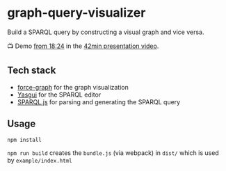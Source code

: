 # graph-query-visualizer
Build a SPARQL query by constructing a visual graph and vice versa.

📺 Demo [from 18:24](https://youtu.be/-AwxUrsVxsI?t=1104) in the [42min presentation video](https://github.com/benjaminaaron/OntoEngine#-video-presentation-of-the-project).

## Tech stack

- [force-graph](https://github.com/vasturiano/force-graph/) for the graph visualization
- [Yasgui](https://github.com/TriplyDB/Yasgui) for the SPARQL editor
- [SPARQL.js](https://github.com/RubenVerborgh/SPARQL.js) for parsing and generating the SPARQL query

## Usage

`npm install`

`npm run build` creates the `bundle.js` (via webpack) in `dist/` which is used by `example/index.html`
